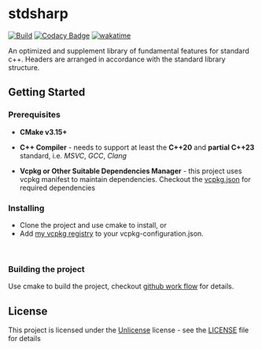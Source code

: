 # stdsharp

[![Build](https://github.com/BlurringShadow/stdsharp/actions/workflows/build.yml/badge.svg?branch=main)](https://github.com/BlurringShadow/stdsharp/actions/workflows/build.yml)
[![Codacy Badge](https://app.codacy.com/project/badge/Grade/f08b08ddd5e146c69b39ac5001f06c6a)](https://www.codacy.com/gh/BlurringShadow/stdsharp/dashboard?utm_source=github.com&utm_medium=referral&utm_content=BlurringShadow/stdsharp&utm_campaign=Badge_Grade)
[![wakatime](https://wakatime.com/badge/github/BlurringShadow/stdsharp.svg)](https://wakatime.com/badge/github/BlurringShadow/stdsharp)


An optimized and supplement library of fundamental features for standard c++. Headers are arranged in accordance with the standard library structure.

## Getting Started

### Prerequisites

- **CMake v3.15+**

- **C++ Compiler** - needs to support at least the **C++20** and **partial C++23** standard, i.e. _MSVC_, _GCC_, _Clang_

- **Vcpkg or Other Suitable Dependencies Manager** - this project uses vcpkg manifest to maintain dependencies. Checkout the
  [vcpkg.json](vcpkg.json) for required dependencies

### Installing

- Clone the project and use cmake to install, or
- Add [my vcpkg registry](https://github.com/BlurringShadow/vcpkg-registry) to your vcpkg-configuration.json.

<br/>

### Building the project

Use cmake to build the project, checkout [github work flow](.github/workflows/build.yml) for details.

## License

This project is licensed under the [Unlicense](https://unlicense.org/) license - see the
[LICENSE](LICENSE) file for details
